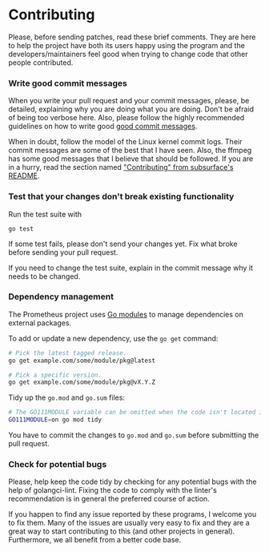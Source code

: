 # Contributing
Please, before sending patches, read these brief comments. They are here to
help the project have both its users happy using the program and the
developers/maintainers feel good when trying to change code that other
people contributed.

### Write good commit messages

When you write your pull request and your commit messages, please, be
detailed, explaining why you are doing what you are doing. Don't be afraid
of being too verbose here.  Also, please follow the highly recommended
guidelines on how to write good [good commit messages][commit-msgs].

When in doubt, follow the model of the Linux kernel commit logs. Their
commit messages are some of the best that I have seen. Also, the ffmpeg has
some good messages that I believe that should be followed. If you are in a
hurry, read the section named
["Contributing" from subsurface's README][contributing].

[commit-msgs]: https://robots.thoughtbot.com/5-useful-tips-for-a-better-commit-message
[contributing]: https://github.com/torvalds/subsurface/blob/master/README#L71-L114


### Test that your changes don't break existing functionality

Run the test suite with

    go test

If some test fails, please don't send your changes yet. Fix what broke
before sending your pull request.

If you need to change the test suite, explain in the commit message why it
needs to be changed.


### Dependency management

The Prometheus project uses [Go modules](https://golang.org/cmd/go/#hdr-Modules__module_versions__and_more) to manage dependencies on external packages.

To add or update a new dependency, use the `go get` command:

```bash
# Pick the latest tagged release.
go get example.com/some/module/pkg@latest

# Pick a specific version.
go get example.com/some/module/pkg@vX.Y.Z
```

Tidy up the `go.mod` and `go.sum` files:

```bash
# The GO111MODULE variable can be omitted when the code isn't located in GOPATH.
GO111MODULE=on go mod tidy
```

You have to commit the changes to `go.mod` and `go.sum` before submitting the pull request.


### Check for potential bugs

Please, help keep the code tidy by checking for any potential bugs with the
help of golangci-lint. Fixing the code to comply with the linter's recommendation
is in general the preferred course of action.

If you happen to find any issue reported by these programs, I welcome you to
fix them.  Many of the issues are usually very easy to fix and they are a
great way to start contributing to this (and other projects in general).
Furthermore, we all benefit from a better code base.